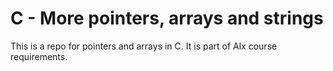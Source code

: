 # C - More pointers, arrays and strings
This is a repo for pointers and arrays in C.
It is part of Alx course requirements.

